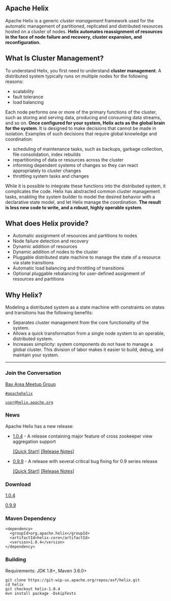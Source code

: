<!---
Licensed to the Apache Software Foundation (ASF) under one
or more contributor license agreements.  See the NOTICE file
distributed with this work for additional information
regarding copyright ownership.  The ASF licenses this file
to you under the Apache License, Version 2.0 (the
"License"); you may not use this file except in compliance
with the License.  You may obtain a copy of the License at

  http://www.apache.org/licenses/LICENSE-2.0

Unless required by applicable law or agreed to in writing,
software distributed under the License is distributed on an
"AS IS" BASIS, WITHOUT WARRANTIES OR CONDITIONS OF ANY
KIND, either express or implied.  See the License for the
specific language governing permissions and limitations
under the License.
-->

<head>
  <title>Home</title>
</head>


## Apache Helix

Apache Helix is a generic _cluster management_ framework used for the automatic management of partitioned, replicated and distributed resources hosted on a cluster of nodes. __Helix automates reassignment of resources in the face of node failure and recovery, cluster expansion, and reconfiguration.__


## What Is Cluster Management?

To understand Helix, you first need to understand __cluster management__. A distributed system typically runs on multiple nodes for the following reasons:

* scalability
* fault tolerance
* load balancing

Each node performs one or more of the primary functions of the cluster, such as storing and serving data, producing and consuming data streams, and so on. __Once configured for your system, Helix acts as the global brain for the system__. It is designed to make decisions that cannot be made in isolation.  Examples of such decisions that require global knowledge and coordination:

* scheduling of maintenance tasks, such as backups, garbage collection, file consolidation, index rebuilds
* repartitioning of data or resources across the cluster
* informing dependent systems of changes so they can react appropriately to cluster changes
* throttling system tasks and changes

While it is possible to integrate these functions into the distributed system, it complicates the code. Helix has abstracted common cluster management tasks, enabling the system builder to model the desired behavior with a declarative state model, and let Helix manage the coordination. __The result is less new code to write, and a robust, highly operable system__.

## What does Helix provide?

* Automatic assignment of resources and partitions to nodes
* Node failure detection and recovery
* Dynamic addition of resources
* Dynamic addition of nodes to the cluster
* Pluggable distributed state machine to manage the state of a resource via state transitions
* Automatic load balancing and throttling of transitions
* Optional pluggable rebalancing for user-defined assignment of resources and partitions


## Why Helix?

Modeling a distributed system as a state machine with constraints on states and transitions has the following benefits:

* Separates cluster management from the core functionality of the system.
* Allows a quick transformation from a single node system to an operable, distributed system.
* Increases simplicity: system components do not have to manage a global cluster.  This division of labor makes it easier to build, debug, and maintain your system.

---

### Join the Conversation

[Bay Area Meetup Group](http://www.meetup.com/Building-distributed-systems-using-Apache-Helix-Meetup-group/)

[`#apachehelix`](./IRC.html)

[`user@helix.apache.org`](mailto:user@helix.apache.org)

### News

Apache Helix has a new release:

* [1.0.4](./1.0.4-docs/index.html) - A release containing major feature of cross zookeeper view aggregation support

    [\[Quick Start\]](./1.0.3-docs/Quickstart.html) [\[Release Notes\]](./1.0.4-docs/releasenotes/release-1.0.4.html)

* [0.9.9](./0.9.9-docs/index.html) - A release with several critical bug fixing for 0.9 series release

    [\[Quick Start\]](./0.9.9-docs/Quickstart.html) [\[Release Notes\]](./0.9.9-docs/releasenotes/release-0.9.9.html)

### Download

<a href="./1.0.4-docs/download.html" class="btn btn-primary btn-small">1.0.4</a>

<a href="./0.9.9-docs/download.html" class="btn btn-primary btn-small">0.9.9</a>

### Maven Dependency

```
<dependency>
  <groupId>org.apache.helix</groupId>
  <artifactId>helix-core</artifactId>
  <version>1.0.4</version>
</dependency>
```

### Building

Requirements: JDK 1.8+, Maven 3.6.0+

```
git clone https://git-wip-us.apache.org/repos/asf/helix.git
cd helix
git checkout helix-1.0.4
mvn install package -DskipTests
```
